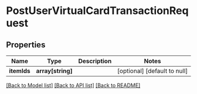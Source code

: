 # PostUserVirtualCardTransactionRequest

## Properties
Name | Type | Description | Notes
------------ | ------------- | ------------- | -------------
**itemIds** | **array[string]** |  | [optional] [default to null]

[[Back to Model list]](../README.md#documentation-for-models) [[Back to API list]](../README.md#documentation-for-api-endpoints) [[Back to README]](../README.md)



